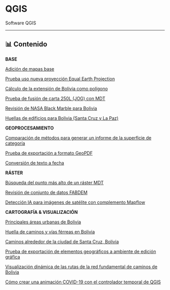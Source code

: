 # QGIS

Software QGIS

---

## 📊 Contenido

**BASE**

[Adición de mapas base](06/qgis_basemaps.py)

[Prueba uso nueva proyección Equal Earth Projection](01/)

[Cálculo de la extensión de Bolivia como polígono](02/)

[Prueba de fusión de carta 250L (JOG) con MDT](03/)

[Revisión de NASA Black Marble para Bolivia](04/)

[Huellas de edificios para Bolivia (Santa Cruz y La Paz)](05/)

**GEOPROCESAMIENTO**

[Comparación de métodos para generar un informe de la superficie de categoría](07/)

[Prueba de exportación a formato GeoPDF](08/)

[Conversión de texto a fecha](09/)

**RÁSTER**

[Búsqueda del punto más alto de un ráster MDT](10/)

[Revisión de conjunto de datos FABDEM](11/)

[Detección IA para imágenes de satélite con complemento Mapflow](12/)

**CARTOGRAFÍA & VISUALIZACIÓN**

[Principales áreas urbanas de Bolivia](vis/06/)

[Huella de caminos y vías férreas en Bolivia](vis/01/)

[Caminos alrededor de la ciudad de Santa Cruz, Bolivia](vis/02/)

[Prueba de exportación de elementos geográficos a ambiente de edición gráfica](vis/03/)

[Visualización dinámica de las rutas de la red fundamental de caminos de Bolivia](vis/04/)

[Cómo crear una animación COVID-19 con el controlador temporal de QGIS](vis/05/)